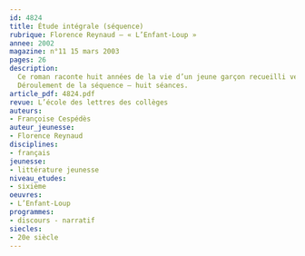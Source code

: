 ```yaml
---
id: 4824
title: Étude intégrale (séquence)
rubrique: Florence Reynaud – « L’Enfant-Loup »
annee: 2002
magazine: n°11 15 mars 2003
pages: 26
description: 
  Ce roman raconte huit années de la vie d’un jeune garçon recueilli vers l’âge de douze ans par un médecin et sa famille, après avoir vécu presque huit ans à l’état sauvage en compagnie d’une meute de loups. Cet ouvrage fait cohabiter de façon instructive et touchante les faits historiques et la fiction.
  Déroulement de la séquence – huit séances.
article_pdf: 4824.pdf
revue: L’école des lettres des collèges
auteurs:
- Françoise Cespédès
auteur_jeunesse:
- Florence Reynaud
disciplines:
- français
jeunesse:
- littérature jeunesse
niveau_etudes:
- sixième
oeuvres:
- L’Enfant-Loup
programmes:
- discours - narratif
siecles:
- 20e siècle
---
```

